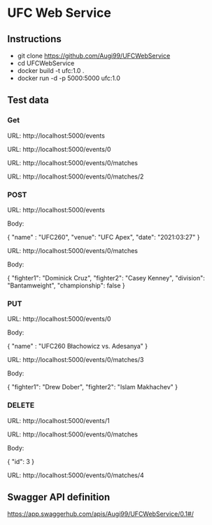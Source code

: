 # UFC Web Service

## Instructions
* git clone https://github.com/Augi99/UFCWebService
* cd UFCWebService
* docker build -t ufc:1.0 .
* docker run -d -p 5000:5000 ufc:1.0

## Test data

### Get

URL: 
http://localhost:5000/events

URL: 
http://localhost:5000/events/0

URL: 
http://localhost:5000/events/0/matches

URL: 
http://localhost:5000/events/0/matches/2

### POST

URL: 
http://localhost:5000/events

Body:

{
    "name" : "UFC260",
    "venue": "UFC Apex",
    "date": "2021:03:27"
}

URL: 
http://localhost:5000/events/0/matches

Body:

{
    "fighter1": "Dominick Cruz",
    "fighter2": "Casey Kenney",
    "division": "Bantamweight",
    "championship": false
}

### PUT

URL: 
http://localhost:5000/events/0

Body:

{
    "name" : "UFC260 Błachowicz vs. Adesanya" 
}

URL: 
http://localhost:5000/events/0/matches/3

Body:

{
    "fighter1": "Drew Dober",
    "fighter2": "Islam Makhachev"
}


### DELETE

URL: 
http://localhost:5000/events/1

URL: 
http://localhost:5000/events/0/matches

Body:

{
    "id": 3
}

URL: 
http://localhost:5000/events/0/matches/4



## Swagger API definition

https://app.swaggerhub.com/apis/Augi99/UFCWebService/0.1#/

